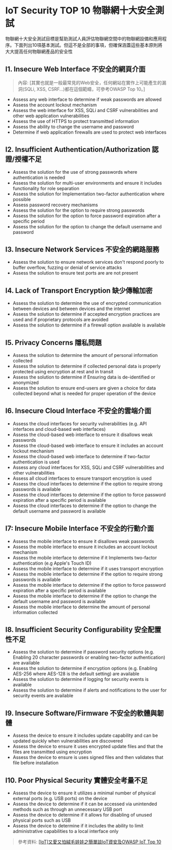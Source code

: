 # IoT Security TOP 10 物聯網十大安全測試
物聯網十大安全測試目標是幫助測試人員評估物聯網空間中的物聯網設備和應用程序。下面列出10項基本測試。但這不是全部的事項，但確保涵蓋這些基本原則將大大提高任何物聯網產品的安全性
## I1. Insecure Web Interface 不安全的網頁介面
> 內容: [其實也就是一般最常見的Web安全，任何網站在實作上可能產生的漏洞(SQLi, XSS, CSRF…)都在這個範疇，可參考OWASP Top 10。]

- Assess any web interface to determine if weak passwords are allowed
- Assess the account lockout mechanism
- Assess the web interface for XSS, SQLi and CSRF vulnerabilities and other web application vulnerabilities
- Assess the use of HTTPS to protect transmitted information
- Assess the ability to change the username and password
- Determine if web application firewalls are used to protect web interfaces

## I2. Insufficient Authentication/Authorization 認證/授權不足
- Assess the solution for the use of strong passwords where authentication is needed
- Assess the solution for multi-user environments and ensure it includes functionality for role separation
- Assess the solution for Implementation two-factor authentication where possible
- Assess password recovery mechanisms
- Assess the solution for the option to require strong passwords
- Assess the solution for the option to force password expiration after a specific period
- Assess the solution for the option to change the default username and password

## I3. Insecure Network Services 不安全的網路服務
- Assess the solution to ensure network services don't respond poorly to buffer overflow, fuzzing or denial of service attacks
- Assess the solution to ensure test ports are are not present

## I4. Lack of Transport Encryption 缺少傳輸加密
- Assess the solution to determine the use of encrypted communication between devices and between devices and the internet
- Assess the solution to determine if accepted encryption practices are used and if proprietary protocols are avoided
- Assess the solution to determine if a firewall option available is available

## I5. Privacy Concerns 隱私問題
- Assess the solution to determine the amount of personal information collected
- Assess the solution to determine if collected personal data is properly protected using encryption at rest and in transit
- Assess the solution to determine if Ensuring data is de-identified or anonymized
- Assess the solution to ensure end-users are given a choice for data collected beyond what is needed for proper operation of the device

## I6. Insecure Cloud Interface 不安全的雲端介面
- Assess the cloud interfaces for security vulnerabilities (e.g. API interfaces and cloud-based web interfaces)
- Assess the cloud-based web interface to ensure it disallows weak passwords
- Assess the cloud-based web interface to ensure it includes an account lockout mechanism
- Assess the cloud-based web interface to determine if two-factor authentication is used
- Assess any cloud interfaces for XSS, SQLi and CSRF vulnerabilities and other vulnerabilities
- Assess all cloud interfaces to ensure transport encryption is used
- Assess the cloud interfaces to determine if the option to require strong passwords is available
- Assess the cloud interfaces to determine if the option to force password expiration after a specific period is available
- Assess the cloud interfaces to determine if the option to change the default username and password is available

## I7: Insecure Mobile Interface 不安全的行動介面
- Assess the mobile interface to ensure it disallows weak passwords
- Assess the mobile interface to ensure it includes an account lockout mechanism
- Assess the mobile interface to determine if it Implements two-factor authentication (e.g Apple's Touch ID)
- Assess the mobile interface to determine if it uses transport encryption
- Assess the mobile interface to determine if the option to require strong passwords is available
- Assess the mobile interface to determine if the option to force password expiration after a specific period is available
- Assess the mobile interface to determine if the option to change the default username and password is available
- Assess the mobile interface to determine the amount of personal information collected

## I8. Insufficient Security Configurability 安全配置性不足
- Assess the solution to determine if password security options (e.g. Enabling 20 character passwords or enabling two-factor authentication) are available
- Assess the solution to determine if encryption options (e.g. Enabling AES-256 where AES-128 is the default setting) are available
- Assess the solution to determine if logging for security events is available
- Assess the solution to determine if alerts and notifications to the user for security events are available

## I9. Insecure Software/Firmware 不安全的軟體與韌體
- Assess the device to ensure it includes update capability and can be updated quickly when vulnerabilities are discovered
- Assess the device to ensure it uses encrypted update files and that the files are transmitted using encryption
- Assess the device to ensure is uses signed files and then validates that file before installation

## I10. Poor Physical Security 實體安全考量不足
- Assess the device to ensure it utilizes a minimal number of physical external ports (e.g. USB ports) on the device
- Assess the device to determine if it can be accessed via unintended methods such as through an unnecessary USB port
- Assess the device to determine if it allows for disabling of unused physical ports such as USB
- Assess the device to determine if it includes the ability to limit administrative capabilities to a local interface only

> 參考資料: [\[IoT\]又愛又怕絨毛娃娃之簡單談IoT資安及OWASP IoT Top 10](https://laoomiaoo.blogspot.tw/2017/04/iotiotowasp-iot-top-10.html)
